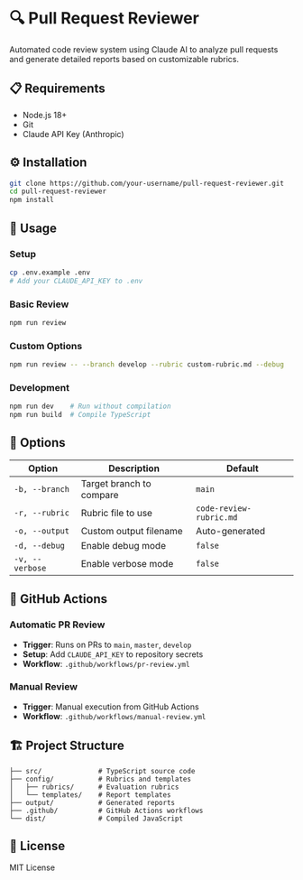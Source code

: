 # 🔍 Pull Request Reviewer

Automated code review system using Claude AI to analyze pull requests and generate detailed reports based on customizable rubrics.

## 📋 Requirements

- Node.js 18+
- Git
- Claude API Key (Anthropic)

## ⚙️ Installation

```bash
git clone https://github.com/your-username/pull-request-reviewer.git
cd pull-request-reviewer
npm install
```

## 🎯 Usage

### Setup
```bash
cp .env.example .env
# Add your CLAUDE_API_KEY to .env
```

### Basic Review
```bash
npm run review
```

### Custom Options
```bash
npm run review -- --branch develop --rubric custom-rubric.md --debug
```

### Development
```bash
npm run dev    # Run without compilation
npm run build  # Compile TypeScript
```

## 📖 Options

| Option | Description | Default |
|--------|-------------|---------|
| `-b, --branch` | Target branch to compare | `main` |
| `-r, --rubric` | Rubric file to use | `code-review-rubric.md` |
| `-o, --output` | Custom output filename | Auto-generated |
| `-d, --debug` | Enable debug mode | `false` |
| `-v, --verbose` | Enable verbose mode | `false` |

## 🤖 GitHub Actions

### Automatic PR Review
- **Trigger**: Runs on PRs to `main`, `master`, `develop`
- **Setup**: Add `CLAUDE_API_KEY` to repository secrets
- **Workflow**: `.github/workflows/pr-review.yml`

### Manual Review
- **Trigger**: Manual execution from GitHub Actions
- **Workflow**: `.github/workflows/manual-review.yml`

## 🏗️ Project Structure

```
├── src/              # TypeScript source code
├── config/           # Rubrics and templates
│   ├── rubrics/      # Evaluation rubrics
│   └── templates/    # Report templates
├── output/           # Generated reports
├── .github/          # GitHub Actions workflows
└── dist/             # Compiled JavaScript
```

## 📄 License

MIT License
